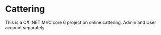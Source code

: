 # Cattering
This is a C# .NET MVC core 6 project on online cattering. Admin and User account separately
